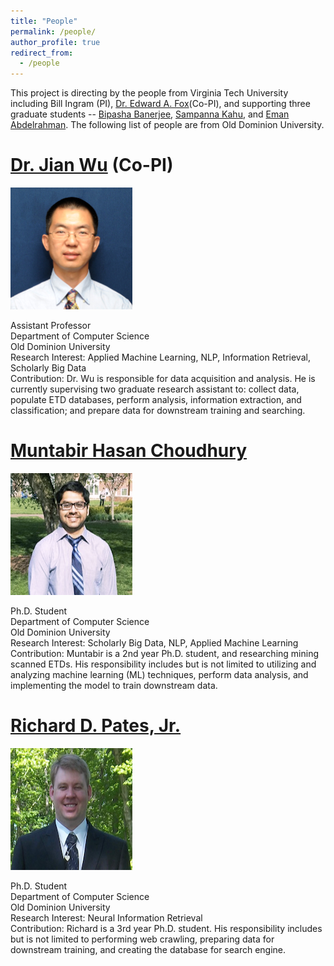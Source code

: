 ```yaml
---
title: "People"
permalink: /people/
author_profile: true
redirect_from: 
  - /people
---
```

This project is directing by the people from Virginia Tech University including Bill Ingram (PI), <a href="http://fox.cs.vt.edu/foxinfo.html">Dr. Edward A. Fox</a>(Co-PI), and supporting three graduate students -- <a href="https://bipasha-banerjee.github.io/homepage/">Bipasha Banerjee</a>, <a href="https://sampannakahu.github.io">Sampanna Kahu</a>, and <a href="https://www.linkedin.com/in/eman-abdelrahman-19288767">Eman Abdelrahman</a>. The following list of people are from Old Dominion University.

<a href="https://www.cs.odu.edu/~jwu/" target="_blank">Dr. Jian Wu</a> (Co-PI)
===
<img src='/images/jianwu.png' width="195px" height="195px">
<p>
Assistant Professor<br>
Department of Computer Science<br>
Old Dominion University<br>
Research Interest: Applied Machine Learning, NLP, Information Retrieval, Scholarly Big Data<br>
Contribution: Dr. Wu is responsible for data acquisition and analysis. He is currently supervising two graduate research assistant to: collect data, populate ETD databases, perform analysis, information extraction, and classification; and prepare data for downstream training and searching.
</p>

<a href="https://www.cs.odu.edu/~mchoudhury/" target="_blank">Muntabir Hasan Choudhury</a>
===
<img src='/images/muntabir_choudhury.png' width="195px" height="195px">
<p>
Ph.D. Student<br>
Department of Computer Science<br>
Old Dominion University<br>
Research Interest: Scholarly Big Data, NLP, Applied Machine Learning<br>
Contribution: Muntabir is a 2nd year Ph.D. student, and researching mining scanned ETDs. His responsibility includes but is not limited to utilizing and analyzing machine learning (ML) techniques, perform data analysis, and implementing the model to train downstream data.  
</p>

<a href="https://www.cs.odu.edu/~rpates/" target="_blank">Richard D. Pates, Jr.</a>
===
<img src='/images/richard.png' width="195px" height="195px">
<p>
Ph.D. Student<br>
Department of Computer Science<br>
Old Dominion University<br>
Research Interest: Neural Information Retrieval<br>
Contribution: Richard is a 3rd year Ph.D. student. His responsibility includes but is not limited to performing web crawling, preparing data for downstream training, and creating the database for search engine.
</p>

